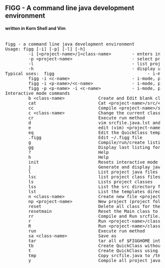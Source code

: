 
## FIGG - A command line java development environment
#### written in Korn Shell and Vim
<pre>

figg - a command line java development environment
Usage: figg [-i] [-p] [-l] [-h]
         -i [&ltproject-name&gt/]&ltclass-name&gt        - enters interactive mode (i-mode)
         -p &ltproject-name&gt                       - select project (project folder)
         -l                                      - list project folder
         -h                                      - display usage
Typical uses:  figg                                    - i-mode, project=., class-name == Main&gt
         figg -i &ltc-name&gt                        - i-mode, project=., class-name=&ltc-name&gt
         figg -i &ltp-name&gt/&ltc-name&gt               - i-mode, project=&ltp-name&gt, class-name=&ltc-name&gt
         figg -p &ltp-name&gt -i &ltc-name&gt            - i-mode, project=&ltp-name&gt, class-name=&ltc-name&gt
Interactive mode commands
         b &ltclass-name&gt             Create and Edit blank class
         cat                        Cat &ltproject-name&gt/src/&ltclass-name&gt.java
         cc                         Compile &ltproject-name&gt/src/&ltclass-name&gt.java
         c &ltclass-name&gt             Change the current class"
         cr                         Execute run method  
         d                          vim srcfile.java.lst and srcfile.java.java
         e                          edit (vim) &ltproject-name&gt/src/&ltclass-name&gt.java
         eq                         Edit the QuickClass template
         .figg                      Edit ~/.figg file   
         g                          Compile/run/create listing for &ltproject-name&gt/classes/&ltclass-name&gt
         gg                         Display last listing for &ltproject-name&gt/classes/&ltclass-name&gt
         ?                          Help                
         h                          Help                
         init                       Resets interactive mode (sets to Main/Main)
         j                          Generate and display javadoc &ltproject-name&gt/classes/&ltclass-name&gt.java
         l                          List project java files
         lsc                        list project class files
         ls                         Lists project classes
         lss                        List the src directory for &ltproject-name&gt
         lst                        List the templates directory
         n &ltclass-name&gt             Create new file &ltproject-name&gt/src/&ltclass-name&gt.java
         np &ltproject-name&gt          New project (project folder with sub folders)
         reset                      Delete all class for the current project
         resetmain                  Reset the Main class to the default template
         rr                         Compile and Run srcfile.java
         r                          Run &ltproject-name&gt/classes/&ltclass-name&gt.class
         R                          Run &ltproject-name&gt/classes/&ltclass-name&gt.class in split window
         run                        Execute run method  
         sa &ltclass-name&gt            Save as             
         tar                        tar all of $FIGGHOME into $FIGGHOME/archives
         tb                         Create QuickClass without using a template (blank QuickClass)
         t                          Create QuickClass using QuickClass template
         tmp                        Copy srcfile.java to /tmp/srcfile.java
         y                          Compile all project java files


</pre>
